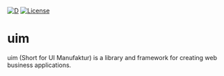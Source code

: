 [![D](https://github.com/UIMSolutions/uim/actions/workflows/d.yml/badge.svg)](https://github.com/UIMSolutions/uim/actions/workflows/d.yml)
[![License](https://img.shields.io/badge/License-Apache_2.0-blue.svg)](https://opensource.org/licenses/Apache-2.0)
# uim
uim (Short for UI Manufaktur) is a library and framework for creating web business applications.
